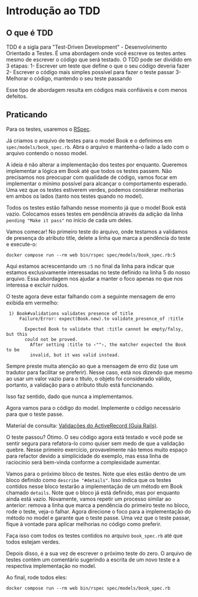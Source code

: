 # Introdução ao TDD

## O que é TDD
TDD é a sigla para "Test-Driven Development" - Desenvolvimento Orientado a Testes. 
É uma abordagem onde você escreve os testes antes mesmo de escrever o código que será testado. 
O TDD pode ser dividido em 3 etapas: 
1- Escrever um teste que define o que o seu código deveria fazer
2- Escrever o código mais simples possível para fazer o teste passar
3- Melhorar o código, mantendo o seu teste passando

Esse tipo de abordagem resulta em códigos mais confiáveis e com menos defeitos.

## Praticando

Para os testes, usaremos o [RSpec](https://rspec.info/).

Já criamos o arquivo de testes para o model Book e o definimos em `spec/models/book_spec.rb`. Abra
o arquivo e mantenha-o lado a lado com o arquivo contendo o nosso model.

A ideia é não alterar a implementação dos testes por enquanto. Queremos implementar a lógica em
Book até que todos os testes passem. Não precisamos nos preocupar com qualidade de código, vamos
focar em implementar o mínimo possível para alcançar o comportamento esperado. Uma vez que os
testes estiverem verdes, podemos considerar melhorias em ambos os lados (tanto nos testes quando
no model).

Todos os testes estão falhando nesse momento já que o model Book está vazio.
Colocamos esses testes em pendência através da adição da linha `pending "Make it pass"` no início de
cada um deles.

Vamos comecar! No primeiro teste do arquivo, onde testamos a validamos de presença do atributo
title, delete a linha que marca a pendência do teste e execute-o:

```
docker compose run --rm web bin/rspec spec/models/book_spec.rb:5
```

Aqui estamos acrescentando um `:5` no final da linha para indicar que estamos exclusivamente
interessadas no teste definido na linha 5 do nosso arquivo. Essa abordagem nos ajudar a manter o
foco apenas no que nos interessa e excluir ruídos.

O teste agora deve estar falhando com a seguinte mensagem de erro exibida em vermelho:

```
 1) Book#validations validates presence of title
     Failure/Error: expect(Book.new).to validate_presence_of :title

       Expected Book to validate that :title cannot be empty/falsy, but this
       could not be proved.
         After setting :title to ‹""›, the matcher expected the Book to be
         invalid, but it was valid instead.
```

Sempre preste muita atenção ao que a mensagem de erro diz (use um tradutor para facilitar se
preferir). Nesse caso, está nos dizendo que mesmo ao usar um valor vazio para o título, o objeto foi
considerado válido, portanto, a validação para o atributo título está funcionando.

Isso faz sentido, dado que nunca a implementamos.

Agora vamos para o código do model.
Implemente o código necessário para que o teste passe.

Material de consulta: [Validações do
ActiveRecord (Guia Rails)](https://guiarails.com.br/active_record_validations.html).

O teste passou? Ótimo.
O seu código agora está testado e você pode se sentir segura para refatora-lo como quiser sem medo
de que a validação quebre. Nesse primeiro exercício, provavelmente não temos muito espaço para
refactor devido a simplicidade do exemplo, mas essa linha de raciocínio será bem-vinda conforme a
complexidade aumentar.

Vamos para o próximo bloco de testes.
Note que eles estão dentro de um bloco definido como `describe "#details"`. Isso indica que os
testes contidos nesse bloco testarão a implementação de um método em Book chamado `details`. Note
que o bloco já está definido, mas por enquanto ainda está vazio. Novamente, vamos repetir um
processo similar ao anterior: remova a linha que marca a pendência do primeiro teste no bloco, rode
o teste, veja-o falhar. Agora direcione o foco para a implementação do método no model e garante que
o teste passe. Uma vez que o teste passar, fique à vontade para aplicar melhorias no código como
preferir.

Faça isso com todos os testes contidos no arquivo `book_spec.rb` até que todos estejam verdes.

Depois disso, é a sua vez de escrever o próximo teste do zero. O arquivo de testes contém um
comentário sugerindo a escrita de um novo teste e a respectiva implementação no model.

Ao final, rode todos eles:

```
docker compose run --rm web bin/rspec spec/models/book_spec.rb
```
